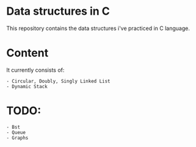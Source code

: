 # Data structures in C
This repository contains the data structures i've practiced in C language.

# Content
It currently consists of:
```
- Circular, Doubly, Singly Linked List
- Dynamic Stack
```

# TODO:
```
- Bst
- Queue
- Graphs
```